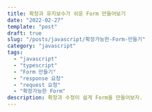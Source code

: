 ```yaml
---
title: 확장과 유지보수가 쉬운 Form 만들어보기
date: "2022-02-27"
template: "post"
draft: true
slug: "/posts/javascript/확장가능한-Form-만들기"
category: "javascript"
tags:
  - "javascript"
  - "typescript"
  - "Form 만들기"
  - "response 요청"
  - "request 요청"
  - "확장가능한 Form"
description: 확장과 수정이 쉽게 Form을 만들어보자.
---
```

